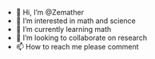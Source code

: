 - 👋 Hi, I’m @Zemather
- 👀 I’m interested in math and science
- 🌱 I’m currently learning math
- 💞️ I’m looking to collaborate on research
- 📫 How to reach me please comment 

<!---
Zemather/Zemather is a ✨ special ✨ repository because its `README.md` (this file) appears on your GitHub profile.
You can click the Preview link to take a look at your changes.
--->
